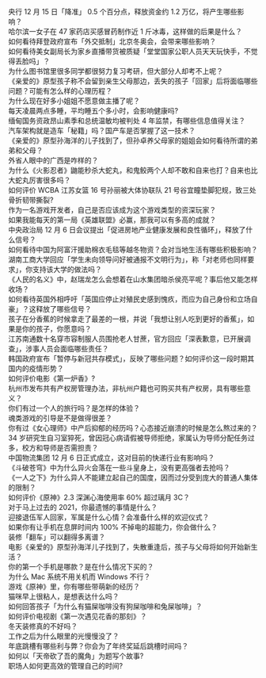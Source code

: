 央行 12 月 15 日「降准」 0.5 个百分点，释放资金约 1.2 万亿，将产生哪些影响？  
哈尔滨一女子在 47 家药店买感冒药制作近 1 斤冰毒，这样做的后果是什么？  
如何看待拜登政府宣布「外交抵制」北京冬奥会，会带来哪些影响？  
如何看待美女副局长为家乡直播带货被质疑「堂堂国家公职人员天天玩快手，不觉得丢脸吗」？  
为什么图书馆里很多同学都很努力复习考研，但大部分人却考不上呢？  
《亲爱的》原型孩子称不会留到亲生父母那边，丢失的孩子「回家」后将面临哪些问题？可能有怎么样的心理历程？  
为什么现在好多小姐姐不愿意做主播了呢？  
每天凌晨两点多睡，平均睡五个多小时，会影响健康吗?  
缅甸国务资政昂山素季和总统温敏均被判处 4 年监禁，有哪些信息值得关注？  
汽车架构就是造车「秘籍」吗？国产车是否掌握了这一技术？  
《亲爱的》原型孙海洋的儿子找到了，但孙卓养父母家的姐姐会如何看待所谓的弟弟和父母？  
外省人眼中的广西是咋样的？  
为什么《火影忍者》鼬能秒杀大蛇丸，和鬼鲛两个人却不敢和自来也打？自来也比大蛇丸厉害很多吗？  
如何评价 WCBA 江苏女篮 16 号孙丽被大体协联队 21 号谷宜瞳垫脚犯规，致三处骨折韧带撕裂?  
作为一名游戏开发者，自己是否应该成为这个游戏类型的资深玩家？  
如果我能每天的第一局《英雄联盟》必赢，那我可以有多高的成就？  
中央政治局 12 月 6 日会议提出「促进房地产业健康发展和良性循环」，释放了什么信号？  
如何看待中国为阿富汗援助棉衣毛毯等越冬物资？会对当地生活有哪些积极影响？  
湖南工商大学回应「学生未向领导问好被通报不文明行为」，称「对老师也同样要求」，你支持该大学的做法吗？  
《人民的名义》中，赵瑞龙怎么会想着在山水集团暗杀侯亮平呢？事后他又能怎样收场？  
如何看待英国外相呼吁「英国应停止对殖民史感到愧疚，而应为自己身份和立场自豪」？这释放了哪些信号？  
孩子在分香蕉的时候拿走了最差的一根，并说「我想让别人吃到更好的香蕉」，如果是你的孩子，你愿意吗？  
江苏南通数十名穿市容制服人员围抢老人甘蔗，官方回应「深表歉意，已开展调查」，涉事人员会面临哪些责任？  
韩国政府宣布「暂停与新冠共存模式」，反映了哪些问题？如何评价这一段时期其国内的疫情形势？  
如何评价电影《第一炉香》?  
杭州市发布共有产权房管理办法，非杭州户籍也可购买共有产权房，具有哪些意义？  
你们有过一个人的旅行吗？是怎样的体验？  
魂类游戏的引导是不是做得很差？  
你有过《女心理师》中产后抑郁的经历吗？心态接近崩溃的时候是怎么熬过来的？  
34 岁研究生自习室猝死，曾因冠心病请假被导师拒绝，家属认为导师分配任务过多，校方和导师是否需担责？  
中国物流集团 12 月 6 日正式成立，这对目前的快递行业有影响吗？  
《斗破苍穹》中为什么异火会落在一些斗皇身上，没有更高强者去抢吗？  
《一人之下》为什么异人不能建立起自己的国度，因而过分受到庞大的普通人集体的限制？  
如何评价《原神》2.3 深渊心海使用率 60% 超过璃月 3C？  
对于马上过去的 2021，你最遗憾的事情是什么？  
迎接退伍军人回家，军属是什么心情？会准备什么样的欢迎仪式？  
如果你有让手机在息屏时间内 100% 不掉电的超能力，你会做什么？  
装修「翻车」可以翻得多离谱？  
电影《亲爱的》原型孙海洋儿子找到了，失散重逢后，孩子与父母将如何开始新生活？  
你的第一个手机是哪款？是在什么情况下买的？  
为什么 Mac 系统不用关机而 Windows 不行？  
游戏《原神》里，你有哪些带萌新的经历？  
猫咪早上很粘人，是想表达什么吗？  
如何回答孩子「为什么有猫屎咖啡没有狗屎咖啡和兔屎咖啡」？  
如何评价电视剧《第一次遇见花香的那刻》？  
冬天装修真的不好吗？  
工作之后为什么眼里的光慢慢没了？  
年底跳槽有哪些利与弊？你会为了年终奖延后跳槽时间吗？  
如何以「天帝砍了吾的魔角」为题写个故事?  
职场人如何更高效的管理自己的时间?  
